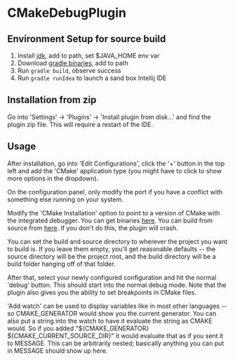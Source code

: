 # CMakeDebugPlugin

## Environment Setup for source build

1. Install [jdk](http://www.oracle.com/technetwork/java/javase/downloads/jdk8-downloads-2133151.html), add to path, set $JAVA_HOME env var
1. Download [gradle binaries](https://gradle.org/gradle-download/), add to path
1. Run `gradle build`, observe success
1. Run `gradle runIdea` to launch a sand box Intellij IDE

## Installation from zip

Go into 'Settings' -> 'Plugins' -> 'Install plugin from disk...' and find the plugin zip file. This will require a restart of the IDE. 

## Usage

After installation, go into 'Edit Configurations', click the '+' button in the top left and add the 'CMake' application type (you might have to click to show more options in the dropdown). 

On the configuration panel, only modify the port if you have a conflict with something else running on your system. 

Modify the 'CMake Installation' option to point to a version of CMake with the integrated debugger. You can get binaries [here](https://github.com/jdavidberger/CMake/releases). You can build from source from [here](https://github.com/jdavidberger/CMake/tree/debugger). If you don't do this, the plugin will crash.

You can set the build and source directory to wherever the project you want to build is. If you leave them empty, you'll get reasonable defaults -- the source directory will be the project root, and the build directory will be a build folder hanging off of that folder. 

After that, select your newly configured configuration and hit the normal 'debug' button. This should start into the normal debug mode. Note that the plugin also gives you the ability to set breakpoints in CMake files. 

'Add watch' can be used to display variables like in most other languages -- so CMAKE_GENERATOR would show you the current generator. You can also put a string into the watch to have it evaluate the string as CMAKE would. So if you added "${CMAKE_GENERATOR} ${CMAKE_CURRENT_SOURCE_DIR}" it would evaluate that as if you sent it to MESSAGE. This can be arbitrarily nested; basically anything you can put in MESSAGE should show up here. 
